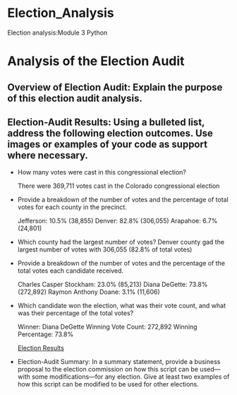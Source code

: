 # Election_Analysis
Election analysis:Module 3 Python

# Analysis of the Election Audit

## Overview of Election Audit: Explain the purpose of this election audit analysis.

## Election-Audit Results: Using a bulleted list, address the following election outcomes. Use images or examples of your code as support where necessary.

- How many votes were cast in this congressional election? 

  There were 369,711 votes cast in the Colorado congressional election

- Provide a breakdown of the number of votes and the percentage of total votes for each county in the precinct.
  
  Jefferson: 10.5% (38,855)
  Denver: 82.8% (306,055)
  Arapahoe: 6.7% (24,801)

- Which county had the largest number of votes?
  Denver county gad the largest number of votes with 306,055 (82.8% of total votes)

- Provide a breakdown of the number of votes and the percentage of the total votes each candidate received.
  
  Charles Casper Stockham: 23.0% (85,213)
  Diana DeGette: 73.8% (272,892)
  Raymon Anthony Doane: 3.1% (11,606)

- Which candidate won the election, what was their vote count, and what was their percentage of the total votes?
  
  Winner: Diana DeGette
  Winning Vote Count: 272,892
  Winning Percentage: 73.8%
  
  [Election Results](ElectionResults.png)
  

- Election-Audit Summary: In a summary statement, provide a business proposal to the election commission on how this script can be used—with some modifications—for any election. Give at least two examples of how this script can be modified to be used for other elections.
